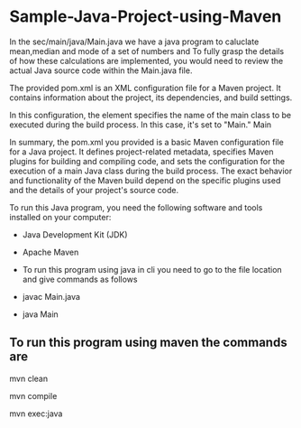 # Sample-Java-Project-using-Maven
In the sec/main/java/Main.java we have a java program to caluclate mean,median and mode of a set of numbers and 
To fully grasp the details of how these calculations are implemented, you would need to review the actual Java source code within the Main.java file.

The provided pom.xml is an XML configuration file for a Maven project. It contains information about the project, its dependencies, and build settings.

In this configuration, the <mainClass> element specifies the name of the main class to be executed during the build process. In this case, it's set to "Main."
 <mainClass>Main</mainClass>

In summary, the pom.xml you provided is a basic Maven configuration file for a Java project. It defines project-related metadata, specifies Maven plugins for building and compiling code, and sets the configuration for the execution of a main Java class during the build process. The exact behavior and functionality of the Maven build depend on the specific plugins used and the details of your project's source code.

To run this Java program, you need the following software and tools installed on your computer:

- Java Development Kit (JDK)
- Apache Maven

- To run this program using java in cli you need to go to the file location and give commands as follows

- javac Main.java
- java Main

 To run this program using maven the commands are
- 
mvn clean

mvn compile

mvn exec:java
